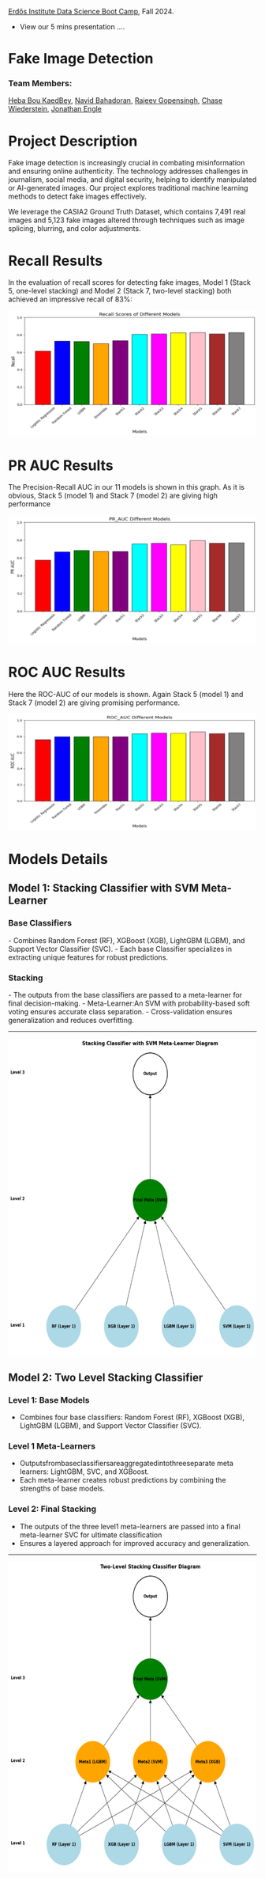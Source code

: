 [Erdős Institute Data Science Boot Camp](https://github.com/TheErdosInstitute/data-science-fall-2024), Fall 2024.

- View our 5 mins presentation ....

<h1>Fake Image Detection</h1>

<h3>Team Members:</h3>

[Heba Bou KaedBey](https://github.com/hebabkb), [Navid Bahadoran](https://github.com/navidbahadoran), [Rajeev Gopensingh](https://github.com/RajeevGopeesingh), [Chase Wiederstein](https://github.com/ChaseWiederstein), [Jonathan Engle](https://github.com/J3ngle)

<h1>Project Description</h1>

Fake image detection is increasingly crucial in combating misinformation and ensuring online authenticity. The technology addresses challenges in journalism, social media, and digital security, helping to identify manipulated or AI-generated images. Our project explores traditional machine learning methods to detect fake images effectively.

We leverage the CASIA2 Ground Truth Dataset, which contains 7,491 real images and 5,123 fake images altered through techniques such as image splicing, blurring, and color adjustments.

<h1>Recall Results</h1>

In the evaluation of recall scores for detecting fake images, Model 1 (Stack 5, one-level stacking) and Model 2 (Stack 7, two-level stacking) both achieved an impressive recall of 83%:

![](https://github.com/hebabkb/FakevsReal/blob/main/Presentation_Images/Recall%20Scores.png)

<h1>PR AUC Results</h1>

The Precision-Recall AUC in our 11 models is shown in this graph. As it is obvious, Stack 5 (model 1) and Stack 7 (model 2) are giving high performance

![](https://github.com/hebabkb/FakevsReal/blob/main/Presentation_Images/PR%20AUC%20Scores.png)

<h1>ROC AUC Results</h1>

Here the ROC-AUC of our models is shown. Again Stack 5 (model 1) and Stack 7 (model 2) are giving promising performance.

![](https://github.com/hebabkb/FakevsReal/blob/main/Presentation_Images/ROC-AUC%20Scores.png)


<h1>Models Details</h1>

<h2>Model 1: Stacking Classifier with SVM Meta-Learner</h2>

<h3>Base Classifiers</h3>
- Combines Random Forest (RF), XGBoost (XGB), LightGBM (LGBM), and Support Vector Classifier (SVC).
- Each base Classifier specializes in extracting unique features for robust predictions.

<h3>Stacking</h3>
- The outputs from the base classifiers are passed to a meta-learner for final decision-making.
- Meta-Learner:An SVM with probability-based soft voting ensures accurate class separation.
- Cross-validation ensures generalization and reduces overfitting.

---
![](https://github.com/hebabkb/FakevsReal/blob/main/Presentation_Images/One%20Level%20Stacking%20Model.png)

<h2>Model 2: Two Level Stacking Classifier</h2>

<h3>Level 1: Base Models</h3>

- Combines four base classifiers: Random Forest (RF), XGBoost (XGB), LightGBM (LGBM), and Support Vector Classifier (SVC).
  
<h3> Level 1 Meta-Learners</h3>

- Outputsfrombaseclassifiersareaggregatedintothreeseparate meta learners: LightGBM, SVC, and XGBoost.
- Each meta-learner creates robust predictions by combining the strengths of base models.

<h3> Level 2: Final Stacking</h3>

- The outputs of the three level1 meta-learners are passed into a final meta-learner SVC for ultimate classification
- Ensures a layered approach for improved accuracy and generalization.
  
---
![](https://github.com/hebabkb/FakevsReal/blob/main/Presentation_Images/Two%20Level%20Stacking%20Model.png)



